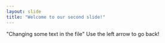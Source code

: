 ```yaml
---
layout: slide
title: "Welcome to our second slide!"
---
```

"Changing some text in the file"
Use the left arrow to go back!
